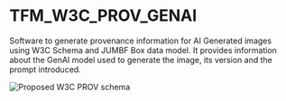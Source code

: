 # TFM_W3C_PROV_GENAI
Software to generate provenance information for AI Generated images using W3C Schema and JUMBF Box data model. It provides information about the GenAI model used to generate the image, its version and the prompt introduced.

![Proposed W3C PROV schema](https://github.com/Shovar/TFM_W3C_PROV_GENAU/blob/main/prueba.jpg?raw=true)
